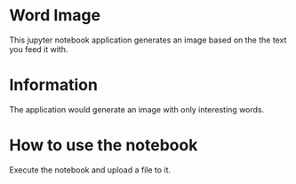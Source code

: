 # Word Image
This jupyter notebook application generates an image based on the the text you feed it with.

# Information
The application would generate an image with only interesting words.

# How to use the notebook
Execute the notebook and upload a file to it.

